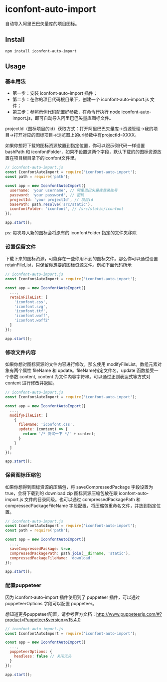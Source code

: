 # iconfont-auto-import

自动导入阿里巴巴矢量库的项目图标。

## Install
```
npm install iconfont-auto-import
```

## Usage

### 基本用法

- 第一步：安装 iconfont-auto-import 插件；
- 第二步：在你的项目代码根目录下，创建一个 iconfont-auto-import.js 文件；
- 第三步：参照示例代码配置好参数，在命令行执行 node iconfont-auto-import.js，即可自动导入阿里巴巴矢量库图标文件。

projectId（图标项目的id）获取方式：打开阿里巴巴矢量库->资源管理->我的项目->打开对应的图标项目->浏览器上的url参数中有projectId=XXXX。

如果你想将下载的图标资源放置到指定位置，你可以跟示例代码一样设置 bashPath 和 iconfontFolder，如果不设置这两个字段，默认下载的的图标资源放置在项目根目录下的iconfont文件里。

```javascript
// iconfont-auto-import.js
const IconfontAutoImport = require('iconfont-auto-import');
const path = require('path');

const app = new IconfontAutoImport({
  username: 'your username', // 阿里巴巴矢量库登录账号
  password: 'your password', // 密码
  projectId: 'your projectId', // 项目id
  basePath: path.resolve('src/static'),
  iconfontFolder: 'iconfont', // /src/static/iconfont
});

app.start();
```
ps: 每次导入新的图标会将原有的 iconfontFolder 指定的文件夹移除
### 设置保留文件

下载下来的图标资源，可能存在一些你用不到的图标文件。那么你可以通过设置 retainFileList，只保留你想要的图标资源文件。例如下面代码所示

```javascript
// iconfont-auto-import.js
const IconfontAutoImport = require('iconfont-auto-import');

const app = new IconfontAutoImport({
  ...,
  retainFileList: [
    'iconfont.css',
    'iconfont.svg',
    'iconfont.ttf',
    'iconfont.woff',
    'iconfont.woff2'
  ]
});

app.start();
```

### 修改文件内容

如果你想对图标资源的文件内容进行修改，那么使用 modifyFileList。数组元素对象有两个属性 fileName 和 update。fileName指定文件名，update 函数接受一个参数 content, content 为文件内容字符串。可以通过正则表达式等方式对 content 进行修改并返回。

```javascript
// iconfont-auto-import.js
const IconfontAutoImport = require('iconfont-auto-import');

const app = new IconfontAutoImport({
  ...,
  modifyFileList: [
    {
      fileName: 'iconfont.css',
      update: (content) => {
        return '/* 测试一下 */' + content;
      }
    }
  ]
});

app.start();
```

### 保留图标压缩包

如果你想得到图标资源的压缩包，将 saveCompressedPackage 字段设置为 true，会将下载到的 download.zip 图标资源压缩包放在跟 iconfont-auto-import.js 文件的目录同级。也可以通过 compressedPackagePath 和 compressedPackageFileName 字段配置，将压缩包重命名文件，并放到指定位置。

```javascript
// iconfont-auto-import.js
const IconfontAutoImport = require('iconfont-auto-import');
const path = require('path');

const app = new IconfontAutoImport({
  ...,
  saveCompressedPackage: true,
  compressedPackagePath: path.join(__dirname, 'static'),
  compressedPackageFileName: 'download'
});

app.start();
```

### 配置puppeteer

因为 iconfont-auto-import 插件使用到了 puppeteer 插件，可以通过 puppeteerOptions 字段可以配置 puppeteer。

想知道更多puppeteer配置，请参考官方文档：http://www.puppeteerjs.com/#?product=Puppeteer&version=v15.4.0

```javascript
// iconfont-auto-import.js
const IconfontAutoImport = require('iconfont-auto-import');

const app = new IconfontAutoImport({
  ...,
  puppeteerOptions: {
    headless: false // 关闭无头
  }
});

app.start();
```
